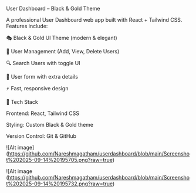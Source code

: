 User Dashboard – Black & Gold Theme

A professional User Dashboard web app built with React + Tailwind CSS.
Features include:

🎭 Black & Gold UI Theme (modern & elegant)

👤 User Management (Add, View, Delete Users)

🔍 Search Users with toggle UI

📝 User form with extra details

⚡ Fast, responsive design

🚀 Tech Stack

Frontend: React, Tailwind CSS

Styling: Custom Black & Gold theme

Version Control: Git & GitHub


![Alt image] (https://github.com/Nareshmagatham/userdashboard/blob/main/Screenshot%202025-09-14%20195705.png?raw=true)

![Alt image (https://github.com/Nareshmagatham/userdashboard/blob/main/Screenshot%202025-09-14%20195732.png?raw=true)
